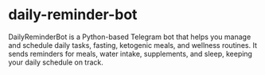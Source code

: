# daily-reminder-bot
DailyReminderBot is a Python-based Telegram bot that helps you manage and schedule daily tasks, fasting, ketogenic meals, and wellness routines. It sends reminders for meals, water intake, supplements, and sleep, keeping your daily schedule on track.
